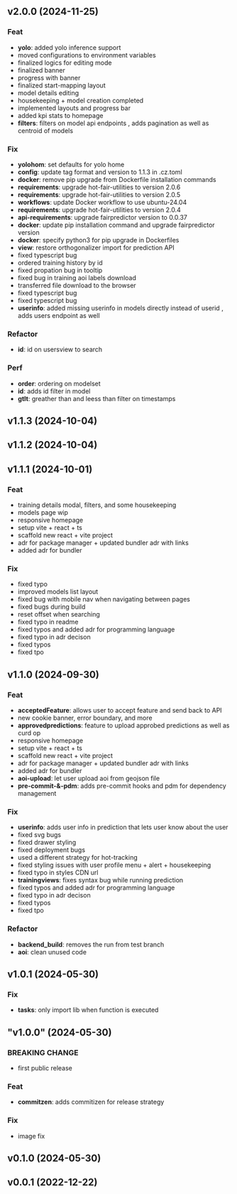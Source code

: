 ## v2.0.0 (2024-11-25)

### Feat

- **yolo**: added yolo inference support
- moved configurations to environment variables
- finalized logics for editing mode
- finalized banner
- progress with banner
- finalized start-mapping layout
- model details editing
- housekeeping + model creation completed
- implemented layouts and progress bar
- added kpi stats to homepage
- **filters**: filters on model api endpoints , adds pagination as well as centroid of models

### Fix

- **yolohom**: set defaults for yolo home
- **config**: update tag format and version to 1.1.3 in .cz.toml
- **docker**: remove pip upgrade from Dockerfile installation commands
- **requirements**: upgrade hot-fair-utilities to version 2.0.6
- **requirements**: upgrade hot-fair-utilities to version 2.0.5
- **workflows**: update Docker workflow to use ubuntu-24.04
- **requirements**: upgrade hot-fair-utilities to version 2.0.4
- **api-requirements**: upgrade fairpredictor version to 0.0.37
- **docker**: update pip installation command and upgrade fairpredictor version
- **docker**: specify python3 for pip upgrade in Dockerfiles
- **view**: restore orthogonalizer import for prediction API
- fixed typescript bug
- ordered training history by id
- fixed propation bug in tooltip
- fixed bug in training aoi labels download
- transferred file download to the browser
- fixed typescript bug
- fixed typescript bug
- **userinfo**: added missing userinfo in models directly instead of userid , adds users endpoint as well

### Refactor

- **id**: id on usersview to search

### Perf

- **order**: ordering on modelset
- **id**: adds id filter in model
- **gtlt**: greather than and leess than filter on timestamps

## v1.1.3 (2024-10-04)

## v1.1.2 (2024-10-04)

## v1.1.1 (2024-10-01)

### Feat

- training details modal, filters, and some housekeeping
- models page wip
- responsive homepage
- setup vite + react + ts
- scaffold new react + vite project
- adr for package manager + updated bundler adr with links
- added adr for bundler

### Fix

- fixed typo
- improved models list layout
- fixed bug with mobile nav when navigating between  pages
- fixed bugs during build
- reset offset when searching
- fixed typo in readme
- fixed typos and added adr for programming language
- fixed typo in adr decison
- fixed typos
- fixed tpo

## v1.1.0 (2024-09-30)

### Feat

- **acceptedFeature**: allows user to accept feature and send back to API
- new cookie banner, error boundary, and more
- **approvedpredictions**: feature to upload approbed predictions as well as curd op
- responsive homepage
- setup vite + react + ts
- scaffold new react + vite project
- adr for package manager + updated bundler adr with links
- added adr for bundler
- **aoi-upload**: let user upload aoi from geojson file
- **pre-commit-&-pdm**: adds pre-commit hooks and pdm for dependency management

### Fix

- **userinfo**: adds user info in prediction that lets user know about the user
- fixed svg bugs
- fixed drawer styling
- fixed deployment bugs
- used a different strategy for hot-tracking
- fixed styling issues with user profile menu + alert + housekeeping
- fixed typo in styles CDN url
- **trainingviews**: fixes syntax bug while running prediction
- fixed typos and added adr for programming language
- fixed typo in adr decison
- fixed typos
- fixed tpo

### Refactor

- **backend_build**: removes the run from test branch
- **aoi**: clean unused code

## v1.0.1 (2024-05-30)

### Fix

- **tasks**: only import lib when function is executed

## "v1.0.0" (2024-05-30)

### BREAKING CHANGE

- first public release

### Feat

- **commitzen**: adds commitizen for release strategy

### Fix

- image fix

## v0.1.0 (2024-05-30)

## v0.0.1 (2022-12-22)
